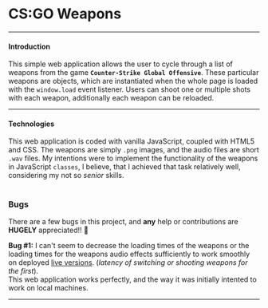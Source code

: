 # CS:GO Weapons

---

#### Introduction

This simple web application allows the user to cycle through a list of weapons from the game **`Counter-Strike Global Offensive`**. These particular weapons are objects, which are instantiated when the whole page is loaded with the `window.load` event listener. Users can shoot one or multiple shots with each weapon, additionally each weapon can be reloaded.

---

#### Technologies

This web application is coded with vanilla JavaScript, coupled with HTML5 and CSS. The weapons are simply `.png` images, and the audio files are short `.wav` files. My intentions were to implement the functionality of the weapons in JavaScript `classes`, I believe, that I achieved that task relatively well, considering my not so <em>senior</em> skills.

#

### Bugs

There are a few bugs in this project, and **any** help or contributions are **HUGELY** appreciated!! 🙂

**Bug #1:** I can't seem to decrease the loading times of the weapons or the loading times for the weapons audio effects sufficiently to work smoothly on deployed [live versions](www.google.com). (<em>latency of switching or shooting weapons for the first</em>).<br> This web application works perfectly, and the way it was initially intented to work on local machines.

---
